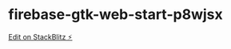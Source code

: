 # firebase-gtk-web-start-p8wjsx

[Edit on StackBlitz ⚡️](https://stackblitz.com/edit/firebase-gtk-web-start-p8wjsx)
